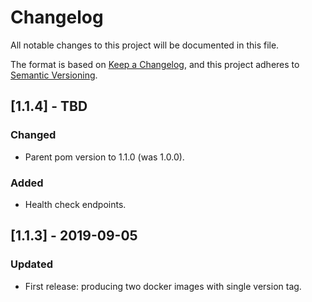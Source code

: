 # Changelog
All notable changes to this project will be documented in this file.

The format is based on [Keep a Changelog](https://keepachangelog.com/en/1.0.0/),
and this project adheres to [Semantic Versioning](https://semver.org/spec/v2.0.0.html).

## [1.1.4] - TBD
### Changed
- Parent pom version to 1.1.0 (was 1.0.0).

### Added
- Health check endpoints.

## [1.1.3] - 2019-09-05
### Updated
- First release: producing two docker images with single version tag.
